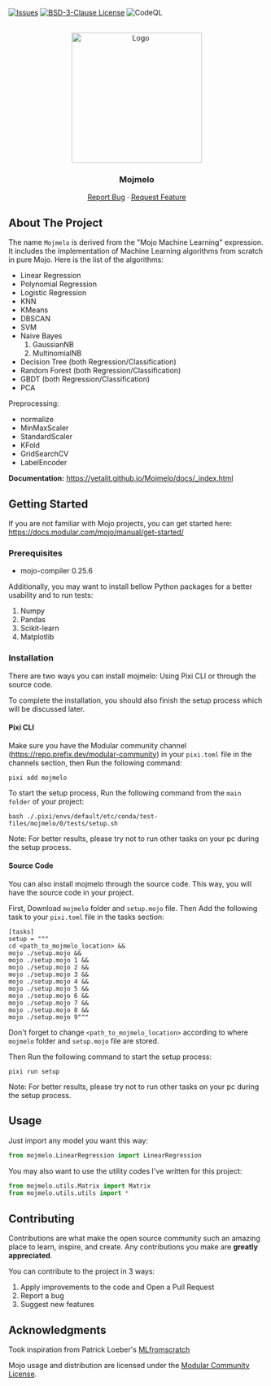 <a id="readme-top"></a>

[![Issues][issues-shield]][issues-url]
[![BSD-3-Clause License][license-shield]][license-url]
![CodeQL](https://github.com/yetalit/Mojmelo/workflows/CodeQL/badge.svg)

<br />
<div align="center">
  <a href="https://github.com/yetalit/mojmelo">
    <img src="./images/logo-min.jpg" alt="Logo" width="256" height="256">
  </a>
  <h3 align="center">Mojmelo</h3>
  <p align="center">
    <a href="https://github.com/yetalit/mojmelo/issues/new?labels=bug&template=bug-report---.md">Report Bug</a>
    ·
    <a href="https://github.com/yetalit/mojmelo/issues/new?labels=enhancement&template=feature-request---.md">Request Feature</a>
  </p>
</div>

## About The Project

The name `Mojmelo` is derived from the "Mojo Machine Learning" expression. It includes the implementation of Machine Learning algorithms from scratch in pure Mojo.
Here is the list of the algorithms:
* Linear Regression
* Polynomial Regression
* Logistic Regression
* KNN
* KMeans
* DBSCAN
* SVM
* Naive Bayes
    1. GaussianNB
    2. MultinomialNB
* Decision Tree (both Regression/Classification)
* Random Forest (both Regression/Classification)
* GBDT (both Regression/Classification)
* PCA

Preprocessing:
* normalize
* MinMaxScaler
* StandardScaler
* KFold
* GridSearchCV
* LabelEncoder

**Documentation:** https://yetalit.github.io/Mojmelo/docs/_index.html

## Getting Started

If you are not familiar with Mojo projects, you can get started here: https://docs.modular.com/mojo/manual/get-started/

### Prerequisites

* mojo-compiler 0.25.6

Additionally, you may want to install bellow Python packages for a better usability and to run tests:
1. Numpy
2. Pandas
3. Scikit-learn
4. Matplotlib

### Installation

There are two ways you can install mojmelo: Using Pixi CLI or through the source code.

To complete the installation, you should also finish the setup process which will be discussed later.

#### Pixi CLI

Make sure you have the Modular community channel (https://repo.prefix.dev/modular-community) in your `pixi.toml` file in the channels section, then Run the following command:
```
pixi add mojmelo
```

To start the setup process, Run the following command from the `main folder` of your project:
```
bash ./.pixi/envs/default/etc/conda/test-files/mojmelo/0/tests/setup.sh
```

Note: For better results, please try not to run other tasks on your pc during the setup process.

#### Source Code

You can also install mojmelo through the source code. This way, you will have the source code in your project.

First, Download `mojmelo` folder and `setup.mojo` file. Then Add the following task to your `pixi.toml` file in the tasks section:
```
[tasks]
setup = """
cd <path_to_mojmelo_location> &&
mojo ./setup.mojo &&
mojo ./setup.mojo 1 &&
mojo ./setup.mojo 2 &&
mojo ./setup.mojo 3 &&
mojo ./setup.mojo 4 &&
mojo ./setup.mojo 5 &&
mojo ./setup.mojo 6 &&
mojo ./setup.mojo 7 &&
mojo ./setup.mojo 8 &&
mojo ./setup.mojo 9"""
```

Don't forget to change `<path_to_mojmelo_location>` according to where `mojmelo` folder and `setup.mojo` file are stored.

Then Run the following command to start the setup process:
```
pixi run setup
```

Note: For better results, please try not to run other tasks on your pc during the setup process.

## Usage

Just import any model you want this way:
```python 
from mojmelo.LinearRegression import LinearRegression
```
You may also want to use the utility codes I've written for this project:
```python 
from mojmelo.utils.Matrix import Matrix
from mojmelo.utils.utils import *
```

## Contributing

Contributions are what make the open source community such an amazing place to learn, inspire, and create. Any contributions you make are **greatly appreciated**.

You can contribute to the project in 3 ways:
1. Apply improvements to the code and Open a Pull Request
2. Report a bug
3. Suggest new features

<!-- ACKNOWLEDGMENTS -->
## Acknowledgments

Took inspiration from Patrick Loeber's <a href='https://github.com/patrickloeber/MLfromscratch/'>MLfromscratch</a>

Mojo usage and distribution are licensed under the [Modular Community License](https://www.modular.com/legal/community).


[issues-shield]: https://img.shields.io/github/issues/yetalit/mojmelo
[issues-url]: https://github.com/yetalit/mojmelo/issues
[license-shield]: https://img.shields.io/badge/license-BSD%203--Clause-blue
[license-url]: https://github.com/yetalit/Mojmelo/blob/main/LICENSE

